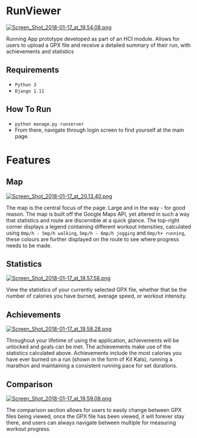 # RunViewer 

[![Screen_Shot_2018-01-17_at_19.54.08.png](https://s13.postimg.cc/q6p3gmiw7/Screen_Shot_2018-01-17_at_19.54.08.png)](https://postimg.cc/image/qw7vszjfn/)

Running App prototype developed as part of an HCI module. Allows for users to upload a GPX file and receive a detailed summary of their run, with achievements and statistics

## Requirements

- `Python 3`
- `Django 1.11`

## How To Run
- `python manage.py runserver`
- From there, navigate through login screen to find yourself at the main page.


# Features

## Map

[![Screen_Shot_2018-01-17_at_20.13.40.png](https://s13.postimg.cc/dhzeaqk5z/Screen_Shot_2018-01-17_at_20.13.40.png)](https://postimg.cc/image/8jbvw7gcz/)

The map is the central focus of the page. Large and in the way - for good reason. The map is built off the Google Maps API, yet altered in such a way that statistics and route are discernible at a quick glance. The top-right corner displays a legend containing different workout intensities, calculated using `0mp/h - 5mp/h walking`, `5mp/h - 6mp/h jogging` and `6mp/h+ running`, these colours are further displayed on the route to see where progress needs to be made.

## Statistics

[![Screen_Shot_2018-01-17_at_19.57.58.png](https://s13.postimg.cc/zehbxi5fr/Screen_Shot_2018-01-17_at_19.57.58.png)](https://postimg.cc/image/v5clvc26b/)

View the statistics of your currently selected GPX file, whether that be the number of calories you have burned, average speed, or workout intensity.

## Achievements 

[![Screen_Shot_2018-01-17_at_19.58.28.png](https://s13.postimg.cc/npdc9korr/Screen_Shot_2018-01-17_at_19.58.28.png)](https://postimg.cc/image/zehbxjfqb/)

Throughout your lifetime of using the application, achievements will be unlocked and goals can be met. The achievements make use of the statistics calculated above. Achievements include the most calories you have ever burned on a run (shown in the form of Kit Kats), running a marathon and maintaining a consistent running pace for set durations.

## Comparison

[![Screen_Shot_2018-01-17_at_19.59.08.png](https://s13.postimg.cc/6c31uqobr/Screen_Shot_2018-01-17_at_19.59.08.png)](https://postimg.cc/image/u32fcuoir/)

The comparison section allows for users to easily change between GPX files being viewed, once the GPX file has been viewed, it will forever stay there, and users can always navigate between multiple for measuring workout progress.

